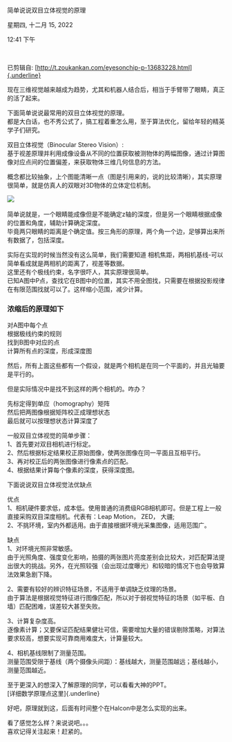 简单说说双目立体视觉的原理

星期四, 十二月 15, 2022

12:41 下午

 

已剪辑自: [http://t.zoukankan.com/eyesonchip-p-13683228.html]{.underline}

现在三维视觉越来越成为趋势，尤其和机器人结合后，相当于手臂带了眼睛，真正的活了起来。

下面简单说说最常用的双目立体视觉的原理。\
都是大白话，也不秀公式了，搞工程着重怎么用，至于算法优化，留给年轻的精英学子们研究。

双目立体视觉（Binocular Stereo Vision）:\
基于视差原理并利用成像设备从不同的位置获取被测物体的两幅图像，通过计算图像对应点间的位置偏差，来获取物体三维几何信息的方法。

概念都比较抽象，上个图能清晰一点（图是引用来的，说的比较清晰），其实原理很简单，就是仿真人的双眼对3D物体的立体定位机制。

![](..\..\..\assets\025_简单说说双目立体视觉的原理_000.png)

简单说就是，一个眼睛能成像但是不能确定z轴的深度，但是另一个眼睛根据成像的位置和角度，辅助计算确定深度。\
毕竟两只眼睛的距离是个确定值。按三角形的原理，两个角一个边，足够算出来所有数据了，包括深度。

实际在实现的时候当然没有这么简单，我们需要知道 相机焦距，两相机基线-可以简单看成就是两相机的距离了，视差等数据。\
这里还有个极线约束，名字很吓人，其实原理很简单。\
已知A图中P点，查找它在B图中的位置，其实不用全图找，只需要在根据投影规律在有限范围找就可以了。这样缩小范围，减少计算。

### 浓缩后的原理如下

对A图中每个点\
根据极线约束的规则\
找到B图中对应的点\
计算所有点的深度，形成深度图

然后，所有上面这些都有一个假设，就是两个相机是在同一个平面的，并且光轴要是平行的。

但是实际情况中是找不到这样的两个相机的。咋办？

先标定得到单应（homography）矩阵\
然后把两图像根据矩阵校正成理想状态\
最后就可以按理想状态计算深度了

一般双目立体视觉的简单步骤：\
1、首先要对双目相机进行标定。\
2、然后根据标定结果校正原始图像，使两张图像在同一平面且互相平行。\
3、再对校正后的两张图像进行像素点的匹配。\
4、根据结果计算每个像素的深度，获得深度图。

下面说说双目立体视觉法优缺点

优点\
1、相机硬件要求低，成本低。使用普通的消费级RGB相机即可。但是工程上一般直接采购双目深度相机。代表有：Leap Motion， ZED， 大疆;\
2、不挑环境，室内外都适用。由于直接根据环境光采集图像，适用范围广。

缺点\
1、对环境光照非常敏感。\
由于光照角度、强度变化影响，拍摄的两张图片亮度差别会比较大，对匹配算法提出很大的挑战。另外，在光照较强（会出现过度曝光）和较暗的情况下也会导致算法效果急剧下降。

2、需要有较好的辨识特征场景，不适用于单调缺乏纹理的场景。\
由于算法是根据视觉特征进行图像匹配，所以对于弱视觉特征的场景（如平板、白墙）匹配困难，误差较大甚至失败。

3、计算复杂度高。\
逐像素计算；又要保证匹配结果健壮可信，需要增加大量的错误剔除策略，对算法要求较高，想要实现可靠商用难度大，计算量较大。

4、相机基线限制了测量范围。\
测量范围受限于基线（两个摄像头间距）：基线越大，测量范围越远；基线越小，测量范围越近。

至于更深入的想深入了解原理的同学，可以看看大神的PPT。\
[详细数学原理点这里]{.underline}

好吧，原理就到这，后面有时间整个在Halcon中是怎么实现的出来。

看了感觉怎么样？来说说吧。。。\
喜欢记得关注起来！赶紧的。
